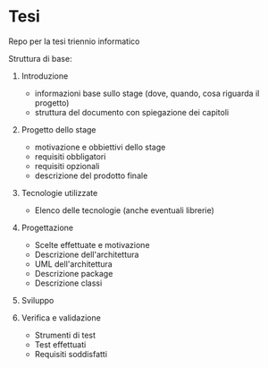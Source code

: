 # Tesi
Repo per la tesi triennio informatico

Struttura di base:

1. Introduzione
	* informazioni base sullo stage (dove, quando, cosa riguarda il progetto)
	* struttura del documento con spiegazione dei capitoli

2. Progetto dello stage
	* motivazione e obbiettivi dello stage
	* requisiti obbligatori
	* requisiti opzionali
	* descrizione del prodotto finale

3. Tecnologie utilizzate 
	* Elenco delle tecnologie (anche eventuali librerie)

4. Progettazione
	* Scelte effettuate e motivazione
	* Descrizione dell'architettura
	* UML dell'architettura
	* Descrizione package
	* Descrizione classi

5. Sviluppo

6. Verifica e validazione
	* Strumenti di test
	* Test effettuati
	* Requisiti soddisfatti


